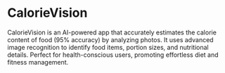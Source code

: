 # CalorieVision
CalorieVision is an AI-powered app that accurately estimates the calorie content of food (95% accuracy) by analyzing photos. It uses advanced image recognition to identify food items, portion sizes, and nutritional details. Perfect for health-conscious users, promoting effortless diet and fitness management.
